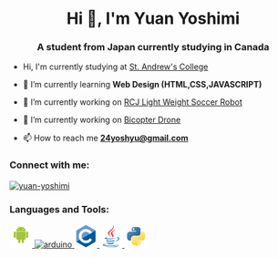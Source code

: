 <h1 align="center">Hi 👋, I'm Yuan Yoshimi</h1>
<h3 align="center">A student from Japan currently studying in Canada</h3>

- Hi, I'm currently studying at [St. Andrew's College](https://www.sac.on.ca/)

- 🌱 I’m currently learning **Web Design (HTML,CSS,JAVASCRIPT)**

- 🔭 I’m currently working on [RCJ Light Weight Soccer Robot](https://a360.co/3x0yv2s)

- 🔭 I’m currently working on [Bicopter Drone](https://a360.co/3VvYFnT)

- 📫 How to reach me **24yoshyu@gmail.com**

<h3 align="left">Connect with me:</h3>
<p align="left">
<a href="https://linkedin.com/in/yuan-yoshimi" target="blank"><img align="center" src="https://raw.githubusercontent.com/rahuldkjain/github-profile-readme-generator/master/src/images/icons/Social/linked-in-alt.svg" alt="yuan-yoshimi" height="30" width="40" /></a>
</p>

<h3 align="left">Languages and Tools:</h3>
<p align="left"> <a href="https://developer.android.com" target="_blank" rel="noreferrer"> <img src="https://raw.githubusercontent.com/devicons/devicon/master/icons/android/android-original-wordmark.svg" alt="android" width="40" height="40"/> </a> <a href="https://www.arduino.cc/" target="_blank" rel="noreferrer"> <img src="https://cdn.worldvectorlogo.com/logos/arduino-1.svg" alt="arduino" width="40" height="40"/> </a> <a href="https://www.cprogramming.com/" target="_blank" rel="noreferrer"> <img src="https://raw.githubusercontent.com/devicons/devicon/master/icons/c/c-original.svg" alt="c" width="40" height="40"/> </a> <a href="https://www.java.com" target="_blank" rel="noreferrer"> <img src="https://raw.githubusercontent.com/devicons/devicon/master/icons/java/java-original.svg" alt="java" width="40" height="40"/> </a> <a href="https://www.python.org" target="_blank" rel="noreferrer"> <img src="https://raw.githubusercontent.com/devicons/devicon/master/icons/python/python-original.svg" alt="python" width="40" height="40"/> </a> </p>
